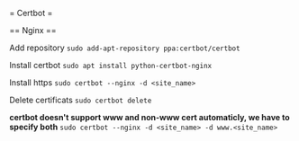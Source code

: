 = Certbot =

== Nginx ==

Add repository
`sudo add-apt-repository ppa:certbot/certbot`

Install certbot
`sudo apt install python-certbot-nginx`

Install https
`sudo certbot --nginx -d <site_name>`

Delete certificats
`sudo certbot delete`

**certbot doesn't support www and non-www cert automaticly, we have to specify both**
`sudo certbot --nginx -d <site_name> -d www.<site_name>`
